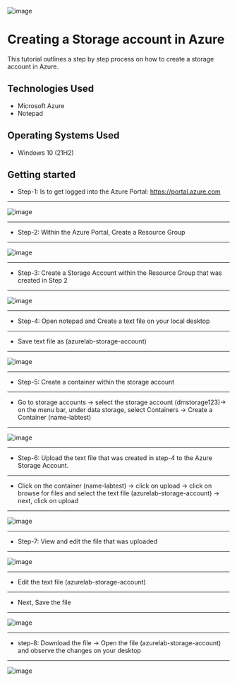 
![image](https://github.com/user-attachments/assets/5c949672-1d5a-4974-b4bd-09f47d85ef3f)



<h1>Creating a Storage account in Azure </h1>
This tutorial outlines a step by step process on how to create a storage account in Azure.<br />






<h2>Technologies Used</h2>

- Microsoft Azure
- Notepad

<h2>Operating Systems Used </h2>

- Windows 10</b> (21H2)



<h2>Getting started</h2>


- Step-1: Is to get logged into the Azure Portal: https://portal.azure.com

---------

![image](https://github.com/user-attachments/assets/aba41ca6-106f-44bb-8edb-b05b6672dee9)


--------------------


- Step-2: Within the Azure Portal, Create a Resource Group

----------

![image](https://github.com/user-attachments/assets/a1130bf4-70e0-4654-8a90-321230a55787)

-----------------------


- Step-3: Create a Storage Account within the Resource Group that was created in Step 2

---------


![image](https://github.com/user-attachments/assets/e849a34a-84e3-41f0-aad2-8fda70081a9e)


---------------


- Step-4: Open notepad and Create a text file on your local desktop

----------


- Save text file as (azurelab-storage-account)

---------


![image](https://github.com/user-attachments/assets/d74fd906-f528-4ab9-924c-6fb7b098fcc0)


--------------


- Step-5: Create a container within the storage account

---------


- Go to storage accounts -> select the storage account (dmstorage123)-> on the menu bar, under data storage, select Containers -> Create a Container (name-labtest)

---------


![image](https://github.com/user-attachments/assets/9a4b1f5f-bda6-4692-b2d7-255bff2e5926)


------------

- Step-6: Upload the text file that was created in step-4 to the Azure Storage Account.

----------


- Click on the container (name-labtest) -> click on upload -> click on browse for files and select the text file (azurelab-storage-account) -> next, click on upload

-----------

![image](https://github.com/user-attachments/assets/7dc64497-4b0e-4b12-872a-7697f5eb193e)


------------------


- Step-7: View and edit the file that was uploaded


---------

![image](https://github.com/user-attachments/assets/23981b18-ab55-4193-93ff-dd5c1df69255)


 ------------
 
- Edit the text file (azurelab-storage-account)

-------

  - Next, Save the file

------------

![image](https://github.com/user-attachments/assets/87683e96-08e4-4cb3-8ae2-3b13eefa4301)

------------

- step-8: Download the file -> Open the file (azurelab-storage-account) and observe the changes on your desktop

---------

![image](https://github.com/user-attachments/assets/16b9fa01-bcd3-4c22-8be9-52d6665bf27d)


